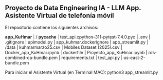 ## **Proyecto de Data Engineering IA - LLM App. Asistente Virtual de telefonía móvil**

El repositorio contiene los siguientes archivos: 

**app_KuHmar**
| / __pycache__
  | test_api.cpython-311-pytest-7.4.0.pyc
| .env
| .gitignore
| apimodel.py
| app_kuhmar.dockerignore
| app_streamlit.py
| /data
  | kuhmarmarzo25.csv
  | Mobiles Dataset (2025).csv
| Docker_app_KuHmar.ipynb
| dockerfile
| Proyecto_app_KuHmar.ipynb
| rds-combined-ca-bundle.pem
| requirements.txt
| test_api.py
| us-east-2-bundle.pem

Para iniciar el Asistente Virtual (en Terminal MAC):
python3 app_streamlit.py
